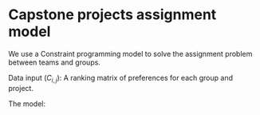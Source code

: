 # Capstone projects assignment model

We use a Constraint programming model to solve the assignment problem between teams and groups.

Data input ($C_{i,j}$): A ranking matrix of preferences for each group and project.

The model:





